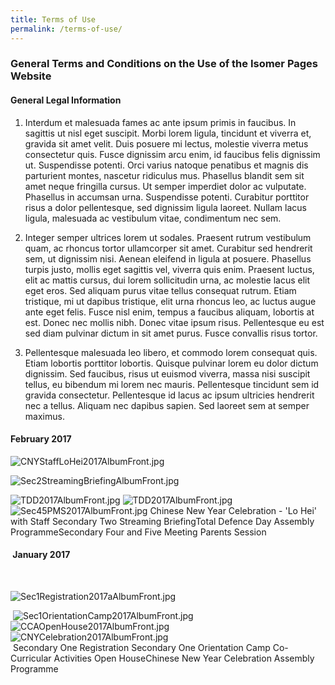 ```yaml
---
title: Terms of Use
permalink: /terms-of-use/
---
```

### **General Terms and Conditions on the Use of the Isomer Pages Website**

#### **General Legal Information**

1. Interdum et malesuada fames ac ante ipsum primis in faucibus. In sagittis ut nisl eget suscipit. Morbi lorem ligula, tincidunt et viverra et, gravida sit amet velit. Duis posuere mi lectus, molestie viverra metus consectetur quis. Fusce dignissim arcu enim, id faucibus felis dignissim ut. Suspendisse potenti. Orci varius natoque penatibus et magnis dis parturient montes, nascetur ridiculus mus. Phasellus blandit sem sit amet neque fringilla cursus. Ut semper imperdiet dolor ac vulputate. Phasellus in accumsan urna. Suspendisse potenti. Curabitur porttitor risus a dolor pellentesque, sed dignissim ligula laoreet. Nullam lacus ligula, malesuada ac vestibulum vitae, condimentum nec sem.

2. Integer semper ultrices lorem ut sodales. Praesent rutrum vestibulum quam, ac rhoncus tortor ullamcorper sit amet. Curabitur sed hendrerit sem, ut dignissim nisi. Aenean eleifend in ligula at posuere. Phasellus turpis justo, mollis eget sagittis vel, viverra quis enim. Praesent luctus, elit ac mattis cursus, dui lorem sollicitudin urna, ac molestie lacus elit eget eros. Sed aliquam purus vitae tellus consequat rutrum. Etiam tristique, mi ut dapibus tristique, elit urna rhoncus leo, ac luctus augue ante eget felis. Fusce nisl enim, tempus a faucibus aliquam, lobortis at est. Donec nec mollis nibh. Donec vitae ipsum risus. Pellentesque eu est sed diam pulvinar dictum in sit amet purus. Fusce convallis risus tortor.

3. Pellentesque malesuada leo libero, et commodo lorem consequat quis. Etiam lobortis porttitor lobortis. Quisque pulvinar lorem eu dolor dictum dignissim. Sed faucibus, risus ut euismod viverra, massa nisi suscipit tellus, eu bibendum mi lorem nec mauris. Pellentesque tincidunt sem id gravida consectetur. Pellentesque id lacus ac ipsum ultricies hendrerit nec a tellus. Aliquam nec dapibus sapien. Sed laoreet sem at semper maximus.


#### **February 2017**

  
  
  
  
![CNYStaffLoHei2017AlbumFront.jpg](https://jurongwestsec.moe.edu.sg/qql/slot/u198/PhotoGallery/CNYStaffLoHei2017AlbumFront.jpg)

![Sec2StreamingBriefingAlbumFront.jpg](https://jurongwestsec.moe.edu.sg/qql/slot/u198/PhotoGallery/Sec2StreamingBriefingAlbumFront.jpg)  

![TDD2017AlbumFront.jpg](https://jurongwestsec.moe.edu.sg/qql/slot/u198/PhotoGallery/TDD2017AlbumFront.jpg) ![TDD2017AlbumFront.jpg](https://jurongwestsec.moe.edu.sg/qql/slot/u198/PhotoGallery/TDD2017AlbumFront.jpg) ![Sec45PMS2017AlbumFront.jpg](https://jurongwestsec.moe.edu.sg/qql/slot/u198/PhotoGallery/Sec45PMS2017AlbumFront.jpg) Chinese New Year Celebration - 'Lo Hei' with Staff Secondary Two Streaming BriefingTotal Defence Day Assembly ProgrammeSecondary Four and Five Meeting Parents Session 

####  **January 2017**

    

  

![Sec1Registration2017aAlbumFront.jpg](https://jurongwestsec.moe.edu.sg/qql/slot/u198/PhotoGallery/Sec1Registration2017aAlbumFront.jpg)  

  

 ![Sec1OrientationCamp2017AlbumFront.jpg](https://jurongwestsec.moe.edu.sg/qql/slot/u198/PhotoGallery/Sec1OrientationCamp2017AlbumFront.jpg) ![CCAOpenHouse2017AlbumFront.jpg](https://jurongwestsec.moe.edu.sg/qql/slot/u198/PhotoGallery/CCAOpenHouse2017AlbumFront.jpg)![CNYCelebration2017AlbumFront.jpg](https://jurongwestsec.moe.edu.sg/qql/slot/u198/PhotoGallery/CNYCelebration2017AlbumFront.jpg)  
 Secondary One Registration Secondary One Orientation Camp Co-Curricular Activities Open HouseChinese New Year Celebration Assembly Programme